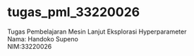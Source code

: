 # tugas_pml_33220026
Tugas Pembelajaran Mesin Lanjut Eksplorasi Hyperparameter 
<br>
Nama: Handoko Supeno
<br>
NIM:33220026
